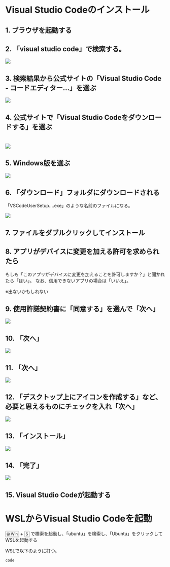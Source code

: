 # ​​Visual Studio Codeのインストール

## 1. ブラウザを起動する

## 2. 「visual studio code」で検索する。

![](../images/05-01-wsl.png)

## 3. 検索結果から公式サイトの「Visual Studio Code - コードエディター...」を選ぶ

![](../images/05-02-wsl.png)

## 4. 公式サイトで「Visual Studio Codeをダウンロードする」を選ぶ

# ![](../images/05-03-wsl.png)

## 5. Windows版を選ぶ

![](../images/05-04-wsl.png)

## 6. 「ダウンロード」フォルダにダウンロードされる

「VSCodeUserSetup....exe」のような名前のファイルになる。

![](../images/05-05-wsl.png)

## 7. ファイルをダブルクリックしてインストール

## 8. アプリがデバイスに変更を加える許可を求められたら

もしも「このアプリがデバイスに変更を加えることを許可しますか？」と聞かれたら「はい」。
なお、信用できないアプリの場合は「いいえ」。

※出ないかもしれない

## 9. 使用許諾契約書に「同意する」を選んで「次へ」

![](../images/05-06-wsl.png)

## 10. 「次へ」

![](../images/05-07-wsl.png)

## 11. 「次へ」

![](../images/05-08-wsl.png)

## 12. 「デスクトップ上にアイコンを作成する」など、必要と思えるものにチェックを入れ「次へ」

![](../images/05-09-wsl.png)

## 13. 「インストール」

![](../images/05-10-wsl.png)

## 14. 「完了」

![](../images/05-11-wsl.png)

## 15. Visual Studio Codeが起動する
# WSLからVisual Studio Codeを起動

<kbd class="keyboard-key nowrap" lang="en" style="border: 1px solid #aaa; border-radius: 2px; box-shadow: 1px 2px 2px #ddd; background-color: #f9f9f9; background-image: linear-gradient(top, #eee, #f9f9f9, #eee); padding: 1px 3px; font-family: inherit; font-size: 0.85em;"><span class="Unicode">⊞</span> Win</kbd>
+
<kbd class="keyboard-key nowrap" lang="en" style="border: 1px solid #aaa; border-radius: 2px; box-shadow: 1px 2px 2px #ddd; background-color: #f9f9f9; background-image: linear-gradient(top, #eee, #f9f9f9, #eee); padding: 1px 3px; font-family: inherit; font-size: 0.85em;">S</kbd>
で検索を起動し、「ubuntu」を検索し、「Ubuntu」をクリックしてWSLを起動する

WSLで以下のように打つ。

```sh
code
```
